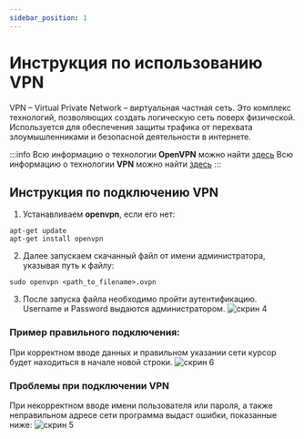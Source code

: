 ```yaml
---
sidebar_position: 1
---
```


# Инструкция по использованию VPN

VPN – Virtual Private Network – виртуальная частная сеть. Это комплекс технологий, позволяющих создать логическую сеть поверх физической. Используется для обеспечения защиты трафика от перехвата злоумышленниками и безопасной деятельности в интернете.

:::info
Всю информацию о технологии **OpenVPN** можно найти [здесь](https://ru.wikipedia.org/wiki/OpenVPN)
Всю информацию о технологии **VPN** можно найти [здесь](https://ru.wikipedia.org/wiki/VPN)
:::

## Инструкция по подключению VPN

1. Устанавливаем **openvpn**, если его нет:
```
apt-get update
apt-get install openvpn
```
2. Далее запускаем скачанный файл от имени администратора, указывая путь к файлу:
```
sudo openvpn <path_to_filename>.ovpn
```
3. После запуска файла необходимо пройти аутентификацию.
Username и Password выдаются администратором.
![скрин 4]()

### Пример правильного подключения:
При корректном вводе данных и правильном указании сети курсор будет находиться в начале новой строки.
![скрин 6]()
### Проблемы при подключении VPN
При некорректном вводе имени пользователя или пароля, а также неправильном адресе сети программа выдаст ошибки, показанные ниже:
![скрин 5]()


